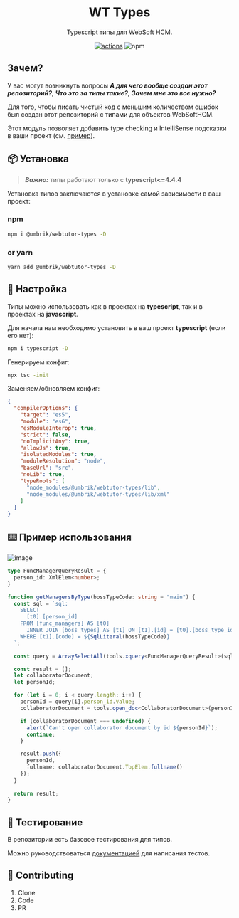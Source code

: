 <h1 align="center">WT Types</h1>
<div align="center">
  Typescript типы для WebSoft HCM.
  
  [![actions](https://github.com/umbrik/webtutor-types/actions/workflows/actions.yml/badge.svg)](https://github.com/umbrik/webtutor-types/actions/workflows/actions.yml)
  ![npm](https://img.shields.io/npm/dy/@umbrik/webtutor-types)
</div>

## Зачем?

У вас могут возникнуть вопросы **_А для чего вообще создан этот репозиторий?_**, **_Что это за типы такие?_**, **_Зачем мне это все нужно?_**

Для того, чтобы писать чистый код с меньшим количеством ошибок был создан этот репозиторий с типами для объектов WebSoftHCM.

Этот модуль позволяет добавить type checking и IntelliSense подсказки в ваши проект (см. [пример](#⌨-Пример-использования)).

## 📦 Установка

> **_Важно:_** типы работают только с **typescript<=4.4.4**

Установка типов заключаются в установке самой зависимости в ваш проект:

### npm

```bash
npm i @umbrik/webtutor-types -D
```

### or yarn

```bash
yarn add @umbrik/webtutor-types -D
```

## 🔨 Настройка

Типы можно использовать как в проектах на **typescript**, так и в проектах на **javascript**.

Для начала нам необходимо установить в ваш проект **typescript** (если его нет):

```bash
npm i typescript -D
```

Генерируем конфиг:

```bash
npx tsc -init
```

Заменяем/обновляем конфиг:

```json
{
  "compilerOptions": {
    "target": "es5",
    "module": "es6",
    "esModuleInterop": true,
    "strict": false,
    "noImplicitAny": true,
    "allowJs": true,
    "isolatedModules": true,
    "moduleResolution": "node",
    "baseUrl": "src",
    "noLib": true,
    "typeRoots": [
      "node_modules/@umbrik/webtutor-types/lib",
      "node_modules/@umbrik/webtutor-types/lib/xml"
    ]
  }
}
```

## ⌨️ Пример использования

![image](https://github.com/HCM-guru/webtutor-types/assets/693254/aefa6c12-4479-4cab-a7e8-c29d880358b7)

```ts
type FuncManagerQueryResult = {
  person_id: XmlElem<number>;
}

function getManagersByType(bossTypeCode: string = "main") {
  const sql = `sql:
    SELECT
      [t0].[person_id]
    FROM [func_managers] AS [t0]
      INNER JOIN [boss_types] AS [t1] ON [t1].[id] = [t0].[boss_type_id]
    WHERE [t1].[code] = ${SqlLiteral(bossTypeCode)}
  `;

  const query = ArraySelectAll(tools.xquery<FuncManagerQueryResult>(sql));

  const result = [];
  let collaboratorDocument;
  let personId;

  for (let i = 0; i < query.length; i++) {
    personId = query[i].person_id.Value;
    collaboratorDocument = tools.open_doc<CollaboratorDocument>(personId);

    if (collaboratorDocument === undefined) {
      alert(`Can't open collaborator document by id ${personId}`);
      continue;
    }

    result.push({
      personId,
      fullname: collaboratorDocument.TopElem.fullname()
    });
  }
  
  return result;
}
```

## 🔨 Тестирование

В репозитории есть базовое тестирования для типов.

Можно руководствоваться [документацией](https://github.com/ai/check-dts#writing-negative-test) для написания тестов.

## 🤝 Contributing

1. Clone
2. Code
3. PR
